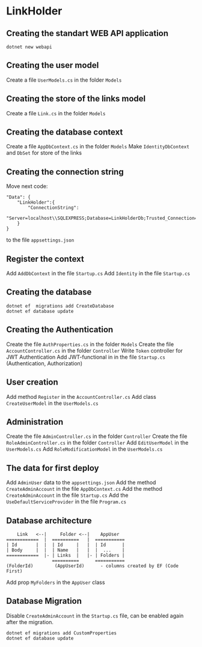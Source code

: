 # LinkHolder

## Creating the standart WEB API application

    dotnet new webapi

## Creating the user model
Create a file `UserModels.cs` in the folder `Models`

## Creating the store of the links model
Create a file `Link.cs` in the folder `Models`

## Creating the database context
Create a file `AppDbContext.cs` in the folder `Models`
Make `IdentityDbContext` and `DbSet` for store of the links

## Creating the connection string
 Move next code:

    "Data": {
        "LinkHolder":{
            "ConnectionString":
            "Server=localhost\\SQLEXPRESS;Database=LinkHolderDb;Trusted_Connection=True;MultipleActiveResultSets=true"
        }
    }

to the file `appsettings.json`

## Register the context
Add `AddDbContext` in the file `Startup.cs`
Add `Identity` in the file `Startup.cs`

## Creating the database

    dotnet ef  migrations add CreateDatabase
    dotnet ef database update

## Creating the Authentication

Create the file `AuthProperties.cs` in the folder `Models`
Create the file `AccountController.cs` in the folder `Controller`
Write `Token` controller for JWT Authentication
Add JWT-functional in in the file `Startup.cs` (Authentication, Authorization)

## User creation

Add method `Register` in the `AccountController.cs`
Add class `CreateUserModel` in the `UserModels.cs`

## Administration

Create the file `AdminController.cs` in the folder `Controller`
Create the file `RoleAdminController.cs` in the folder `Controller`
Add `EditUserModel` in the `UserModels.cs`
Add `RoleModificationModel` in the `UserModels.cs`

## The data for first deploy

Add `AdminUser` data to the `appsettings.json`
Add the method `CreateAdminAccount` in the file `AppDbContext.cs`
Add the method `CreateAdminAccount` in the file `Startup.cs`
Add the `UseDefaultServiceProvider` in the file `Program.cs`

## Database architecture

        Link   <--|     Folder <--|    AppUser
    ============  |  ==========   |  ===========
    | Id       |  |  | Id     |   |  | Id      |
    | Body     |  |  | Name   |   |  |  ...    |
    ============  |- | Links  |   |- | Folders |
                     ==========      ===========
    (FolderId)        (AppUserId)      - columns created by EF (Code First)

Add prop `MyFolders` in the `AppUser` class

## Database Migration

Disable `CreateAdminAccount` in the `Startup.cs` file, can be enabled again
after the migration.
    
    dotnet ef migrations add CustomProperties
    dotnet ef database update